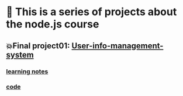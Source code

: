 # 🚀 This is a series of projects about the node.js course

## 💥Final project01: [User-info-management-system](https://github.com/itsyuimorii/Tokyo-stack-projects/tree/main/User-info-management-system)

### [learning notes](https://github.com/itsyuimorii/Tokyo-stack-projects/blob/main/User-info-management-system/final_project%20notes.md)

### [code](https://github.com/itsyuimorii/Tokyo-stack-projects/tree/main/User-info-management-system/code)
